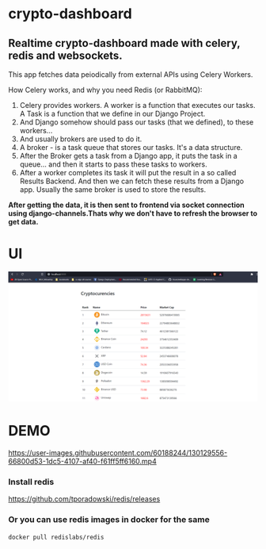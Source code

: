 # crypto-dashboard
## Realtime crypto-dashboard made with celery, redis and websockets.
This app fetches data peiodically from external APIs using Celery Workers.

How Celery works, and why you need Redis (or RabbitMQ):

1. Celery provides workers. A worker is a function that executes our tasks. A Task is a function that we define in our Django Project.
2. And Django somehow should pass our tasks (that we defined), to these workers... 
3. And usually brokers are used to do it.
4. A broker - is a task queue that stores our tasks. It's a data structure.
5. After the Broker gets a task from a Django app, it puts the task in a queue... and then it starts to pass these tasks to workers.
6. After a worker completes its task it will put the result in a so called Results Backend. And then we can fetch these results from a Django app. Usually the same broker is used to store the results.

<b>After getting the data, it is then sent to frontend via socket connection using django-channels.Thats why we don't have to refresh the browser to get data.</b>

# UI
<img src="https://raw.githubusercontent.com/Sitispeaks/crypto-dashboard/master/dashboard.png?token=AOLGMVCMSDKPYYAVCM5QQ3DBCUOPW" alt="My cool logo" width="auto"/>

# DEMO

https://user-images.githubusercontent.com/60188244/130129556-66800d53-1dc5-4107-af40-f61ff5ff6160.mp4



### Install redis
https://github.com/tporadowski/redis/releases

### Or you can use redis images in docker for the same
 ```docker pull redislabs/redis```
